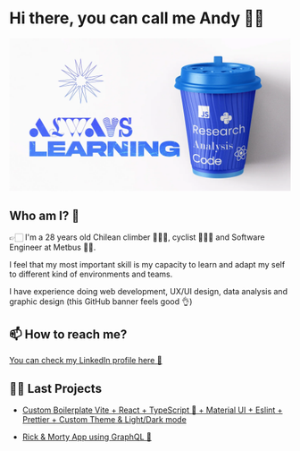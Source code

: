 # Hi there, you can call me Andy 👋😄

![Banner_GitHub](https://github.com/andres-espinoza/andres-espinoza/blob/main/Banner_GitHub.webp)

## Who am I? 🤔

👉🏻 I'm a 28 years old Chilean climber 🧗🏻‍♂️, cyclist 🚴🏻‍♂️ and Software Engineer at Metbus 🐱‍💻.
   
I feel that my most important skill is my capacity to learn and adapt my self to different kind of environments and teams.    
     
I have experience doing web development, UX/UI design, data analysis and graphic design (this GitHub banner feels good 👌)

## 📫 How to reach me?

[You can check my LinkedIn profile here 🦄](https://www.linkedin.com/in/andres-espinoza-software-engineer-typescript-javascript-react/)

## 👩‍💻 Last Projects

- [Custom Boilerplate Vite + React + TypeScript 💙 + Material UI + Eslint + Prettier + Custom Theme & Light/Dark mode](https://github.com/andres-espinoza/template-vite-react-typescript-mui-eslint-prettier-custom-theme)

- [Rick & Morty App using GraphQL 💜](https://github.com/andres-espinoza/rick-and-morty-challenge)
